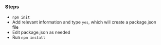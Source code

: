 ### Steps

- `npm init`
- Add relevant information and type `yes`, which will create a package.json file
- Edit package.json as needed
- Run `npm install`